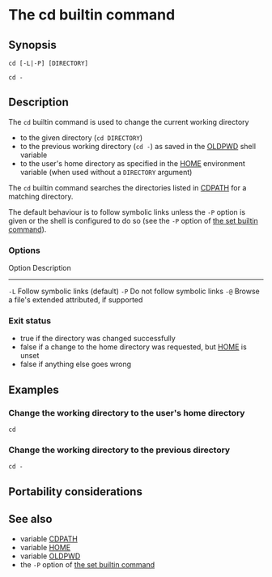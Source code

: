 # The cd builtin command

## Synopsis

    cd [-L|-P] [DIRECTORY]

    cd -

## Description

The `cd` builtin command is used to change the current working directory

-   to the given directory (`cd DIRECTORY`)
-   to the previous working directory (`cd -`) as saved in the
    [OLDPWD](../../syntax/shellvars.md#OLDPWD) shell variable
-   to the user\'s home directory as specified in the
    [HOME](../../syntax/shellvars.md#HOME) environment variable (when used
    without a `DIRECTORY` argument)

The `cd` builtin command searches the directories listed in
[CDPATH](../../syntax/shellvars.md#CDPATH) for a matching directory.

The default behaviour is to follow symbolic links unless the `-P` option
is given or the shell is configured to do so (see the `-P` option of
[the set builtin command](../../commands/builtin/set.md)).

### Options

  Option   Description
  -------- ----------------------------------------------------
  `-L`     Follow symbolic links (default)
  `-P`     Do not follow symbolic links
  `-@`     Browse a file\'s extended attributed, if supported

### Exit status

-   true if the directory was changed successfully
-   false if a change to the home directory was requested, but
    [HOME](../../syntax/shellvars.md#HOME) is unset
-   false if anything else goes wrong

## Examples

### Change the working directory to the user\'s home directory

    cd

### Change the working directory to the previous directory

    cd -

## Portability considerations

## See also

-   variable [CDPATH](../../syntax/shellvars.md#CDPATH)
-   variable [HOME](../../syntax/shellvars.md#HOME)
-   variable [OLDPWD](../../syntax/shellvars.md#OLDPWD)
-   the `-P` option of [the set builtin command](../../commands/builtin/set.md)
